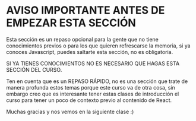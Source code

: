 # AVISO IMPORTANTE ANTES DE EMPEZAR ESTA SECCIÓN

Esta sección es un repaso opcional para la gente que no tiene conocimientos previos o para los que quieren refrescarse la memoria, si ya conoces Javascript, puedes saltarte esta sección, no es obligatoria.

SI YA TIENES CONOCIMIENTOS NO ES NECESARIO QUE HAGAS ESTA SECCIÓN DEL CURSO.

Ten en cuenta que es un REPASO RÁPIDO, no es una sección que trate de manera profunda estos temas porque este curso va de otra cosa, sin embargo creo que es interesante tener estas clases de introducción el curso para tener un poco de contexto previo al contenido de React.

Muchas gracias y nos vemos en la siguiente clase :)